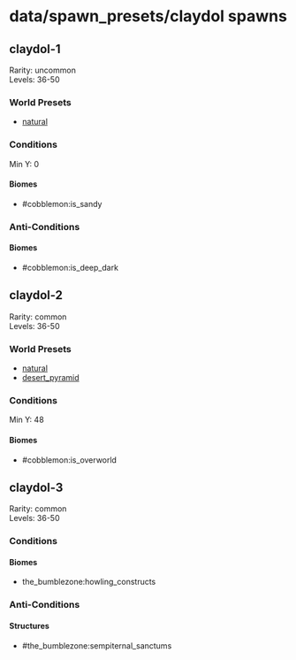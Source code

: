 # data/spawn_presets/claydol spawns  
  
## claydol-1  
Rarity: uncommon  
Levels: 36-50  
  
### World Presets  
* [natural](/data/world_presets/natural.md)  
  
### Conditions  
Min Y: 0  
  
#### Biomes  
  * #cobblemon:is_sandy
  
  
### Anti-Conditions  
  
#### Biomes  
  * #cobblemon:is_deep_dark
  
  
## claydol-2  
Rarity: common  
Levels: 36-50  
  
### World Presets  
* [natural](/data/world_presets/natural.md)  
* [desert_pyramid](/data/world_presets/desert_pyramid.md)  
  
### Conditions  
Min Y: 48  
  
#### Biomes  
  * #cobblemon:is_overworld
  
  
## claydol-3  
Rarity: common  
Levels: 36-50  
  
### Conditions  
  
#### Biomes  
  * the_bumblezone:howling_constructs
  
  
### Anti-Conditions  
  
#### Structures  
  * #the_bumblezone:sempiternal_sanctums
  
